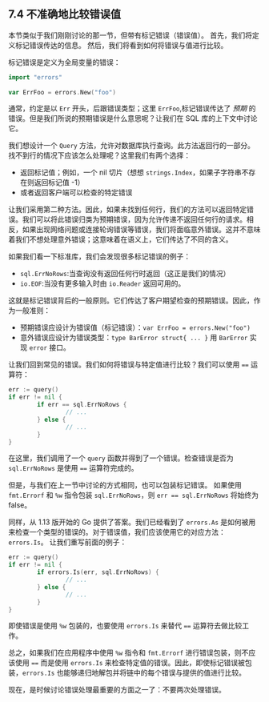 ## 7.4 不准确地比较错误值

本节类似于我们刚刚讨论的那一节，但带有标记错误（错误值）。 首先，我们将定义标记错误传达的信息。 然后，我们将看到如何将错误与值进行比较。

标记错误是定义为全局变量的错误：

```go
import "errors"
 
var ErrFoo = errors.New("foo")
```

通常，约定是以 `Err` 开头，后跟错误类型；这里 `ErrFoo`,标记错误传达了 *预期* 的错误。但是我们所说的预期错误是什么意思呢？让我们在 SQL 库的上下文中讨论它。

我们想设计一个 `Query` 方法，允许对数据库执行查询。此方法返回行的一部分。找不到行的情况下应该怎么处理呢？这里我们有两个选择：

* 返回标记值；例如，一个 nil 切片（想想 `strings.Index`，如果子字符串不存在则返回标记值 -1）
* 或者返回客户端可以检查的特定错误

让我们采用第二种方法。因此，如果未找到任何行，我们的方法可以返回特定错误。我们可以将此错误归类为预期错误，因为允许传递不返回任何行的请求。相反，如果出现网络问题或连接轮询错误等错误，我们将面临意外错误。这并不意味着我们不想处理意外错误；这意味着在语义上，它们传达了不同的含义。

如果我们看一下标准库，我们会发现很多标记错误的例子：

* `sql.ErrNoRows`:当查询没有返回任何行时返回（这正是我们的情况）
* `io.EOF`:当没有更多输入时由 `io.Reader` 返回可用的。

这就是标记错误背后的一般原则。它们传达了客户期望检查的预期错误。因此，作为一般准则：

* 预期错误应设计为错误值（标记错误）：`var ErrFoo = errors.New("foo")`
* 意外错误应设计为错误类型：`type BarError struct{ ... }` 用 `BarError` 实现 `error` 接口。

让我们回到常见的错误。我们如何将错误与特定值进行比较？我们可以使用 `==` 运算符：

```go
err := query()
if err != nil {
        if err == sql.ErrNoRows {
                // ...
        } else {
                // ...
        }
}
```

在这里，我们调用了一个 `query` 函数并得到了一个错误。检查错误是否为 `sql.ErrNoRows` 是使用 `==` 运算符完成的。

但是，与我们在上一节中讨论的方式相同，也可以包装标记错误。 如果使用 `fmt.Errorf` 和 `%w` 指令包装 `sql.ErrNoRows`，则 `err == sql.ErrNoRows` 将始终为 false。

同样，从 1.13 版开始的 Go 提供了答案。我们已经看到了 `errors.As` 是如何被用来检查一个类型的错误的。对于错误值，我们应该使用它的对应方法：`errors.Is`。 让我们重写前面的例子：

```go
err := query()
if err != nil {
        if errors.Is(err, sql.ErrNoRows) {
                // ...
        } else {
                // ...
        }
}
```

即使错误是使用 `%w` 包装的，也要使用 `errors.Is` 来替代 `==` 运算符去做比较工作。

总之，如果我们在应用程序中使用 `%w` 指令和 `fmt.Errorf` 进行错误包装，则不应该使用 `==` 而是使用 `errors.Is` 来检查特定值的错误。因此，即使标记错误被包装，`errors.Is` 也能够递归地解包并将链中的每个错误与提供的值进行比较。

现在，是时候讨论错误处理最重要的方面之一了：不要两次处理错误。